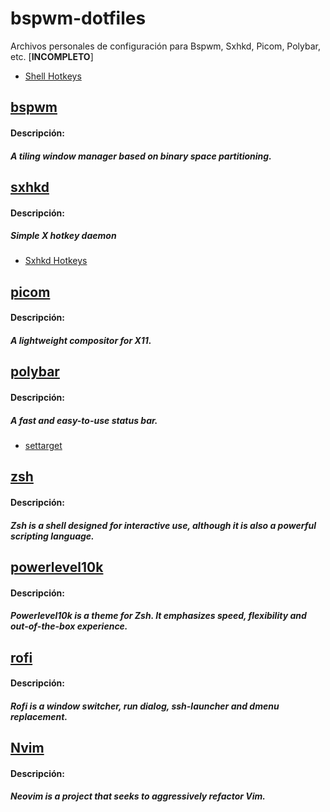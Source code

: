# bspwm-dotfiles

Archivos personales de configuración para Bspwm, Sxhkd, Picom, Polybar, etc. [**INCOMPLETO**]

+ [Shell Hotkeys](/Shell_hotkeys.md)

## [bspwm](https://github.com/baskerville/bspwm)
#### Descripción:
##### A tiling window manager based on binary space partitioning.

## [sxhkd](https://github.com/baskerville/sxhkd)
#### Descripción:
##### Simple X hotkey daemon

+ [Sxhkd Hotkeys](/Sxhkd_hotkeys.md)

## [picom](https://github.com/yshui/picom)
#### Descripción:
##### A lightweight compositor for X11.

## [polybar](https://github.com/polybar/polybar)
#### Descripción:
##### A fast and easy-to-use status bar.

+ [settarget](/settarget.md)

## [zsh](https://zsh.sourceforge.io/)
#### Descripción:
##### Zsh is a shell designed for interactive use, although it is also a powerful scripting language.

## [powerlevel10k](https://github.com/romkatv/powerlevel10k)
#### Descripción:
##### Powerlevel10k is a theme for Zsh. It emphasizes speed, flexibility and out-of-the-box experience.

## [rofi](https://github.com/davatorium/rofi)
#### Descripción:
##### Rofi is a window switcher, run dialog, ssh-launcher and dmenu replacement.

## [Nvim](https://github.com/neovim/neovim)
#### Descripción:
##### Neovim is a project that seeks to aggressively refactor Vim.